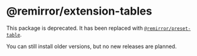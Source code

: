 # @remirror/extension-tables

This package is deprecated. It has been replaced with [`@remirror/preset-table`](https://www.npmjs.com/package/@remirror/preset-table).

You can still install older versions, but no new releases are planned.
